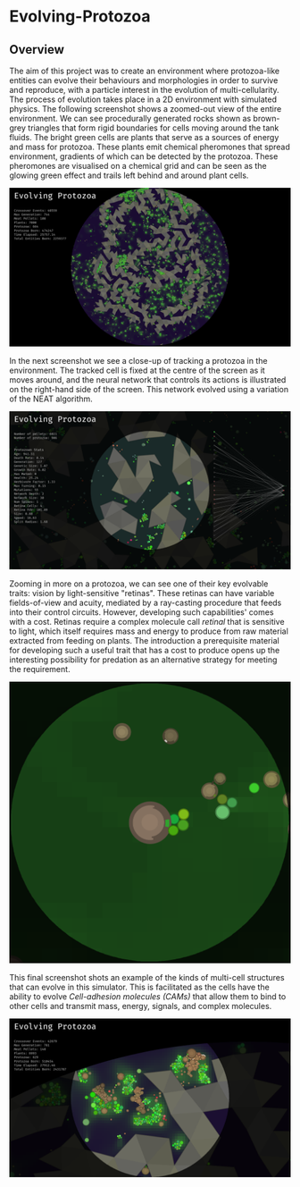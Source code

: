 # Evolving-Protozoa

## Overview

The aim of this project was to create an environment where protozoa-like entities can evolve their behaviours
and morphologies in order to survive and reproduce, with a particle interest in the evolution of multi-cellularity. 
The process of evolution takes place in a 2D environment with simulated physics. 
The following screenshot shows a zoomed-out view of the entire environment. 
We can see procedurally generated rocks shown as brown-grey triangles that form rigid boundaries for cells moving
around the tank fluids. The bright green cells are plants that serve as a sources of energy and mass for protozoa. 
These plants emit chemical pheromones that spread environment, gradients of which can be detected by the protozoa. 
These pheromones are visualised on a chemical grid and can be seen as the glowing green effect and trails left 
behind and around plant cells.

![png](/screenshots/tank_full_view.png)

In the next screenshot we see a close-up of tracking a protozoa in the environment. 
The tracked cell is fixed at the centre of the screen as it moves around, and the neural network that controls 
its actions is illustrated on the right-hand side of the screen. 
This network evolved using a variation of the NEAT algorithm.

![png](/screenshots/tank.png)

Zooming in more on a protozoa, we can see one of their key evolvable traits: vision by light-sensitive "retinas". 
These retinas can have variable fields-of-view and acuity, mediated by a ray-casting procedure that feeds into their 
control circuits. However, developing such capabilities' comes with a cost. Retinas require a complex molecule call 
_retinal_ that is sensitive to light, which itself requires mass and energy to produce from raw material extracted
from feeding on plants. The introduction a prerequisite material for developing such a useful trait that has a cost
to produce opens up the interesting possibility for predation as an alternative strategy for meeting the requirement.

![png](/screenshots/retina_example.png)

This final screenshot shots an example of the kinds of multi-cell structures that can evolve in this simulator.
This is facilitated as the cells have the ability to evolve _Cell-adhesion molecules (CAMs)_ 
that allow them to bind to other cells and transmit mass, energy, signals, and complex molecules.

![png](/screenshots/evolved_multicells2.png)
